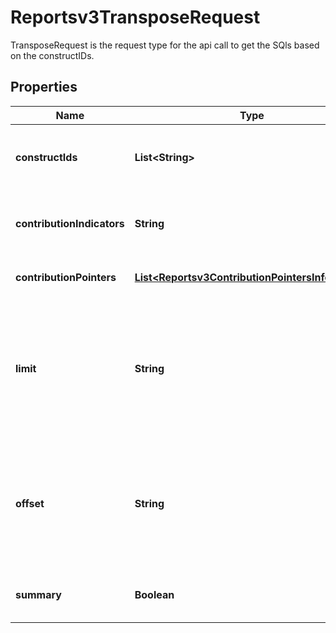 

# Reportsv3TransposeRequest

TransposeRequest is the request type for the api call to get the SQls based on the constructIDs.

## Properties

| Name | Type | Description | Notes |
|------------ | ------------- | ------------- | -------------|
|**constructIds** | **List&lt;String&gt;** | The list of construct IDs to get the SQLs for. |  [optional] |
|**contributionIndicators** | **String** | The contribution indicators represented as a string. |  [optional] |
|**contributionPointers** | [**List&lt;Reportsv3ContributionPointersInfoObject&gt;**](Reportsv3ContributionPointersInfoObject.md) | The list of contribution pointers. |  [optional] |
|**limit** | **String** | The max amount of rows to return for pagination. Required if report query uses offset and limit parameters. |  [optional] |
|**offset** | **String** | The amount to offset the rows by for pagination. Required if report query uses offset and limit parameters. |  [optional] |
|**summary** | **Boolean** | Whether or not to run Summary query. |  [optional] |




